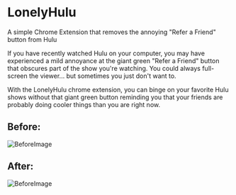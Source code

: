 # LonelyHulu
A simple Chrome Extension that removes the annoying "Refer a Friend" button from Hulu

If you have recently watched Hulu on your computer, you may have experienced a mild annoyance at the giant green "Refer a Friend" button that obscures part of the show you're watching. You could always full-screen the viewer... but sometimes you just don't want to. 

With the LonelyHulu chrome extension, you can binge on your favorite Hulu shows without that giant green button reminding you that your friends are probably doing cooler things than you are right now. 

## Before: 
![BeforeImage](https://github.com/KacobJeith/LonelyHulu/BeforeLonelyHulu.png "Before LonelyHulu")


## After: 
![BeforeImage](https://github.com/KacobJeith/LonelyHulu/AfterLonelyHulu.png "After LonelyHulu")


